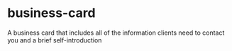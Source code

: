 # business-card
A business card that includes all of the information clients need to contact you and a brief self-introduction
